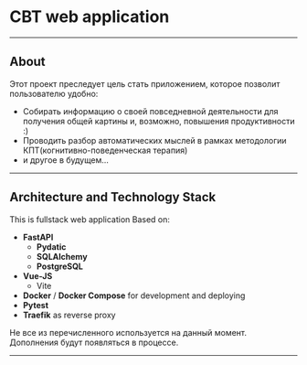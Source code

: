 # CBT web application

---

## About

Этот проект преследует цель стать приложением, которое позволит пользователю удобно:
* Собирать информацию о своей повседневной деятельности для получения общей картины и, возможно, повышения продуктивности :)
* Проводить разбор автоматических мыслей в рамках методологии КПТ(когнитивно-поведенческая терапия)
* и другое в будущем...

---

## Architecture and Technology Stack

This is fullstack web application
Based on:
* **FastAPI**
  * **Pydatic**
  * **SQLAlchemy**
  * **PostgreSQL**
* **Vue-JS**
  * Vite
* **Docker** / **Docker Compose** for development and deploying
* **Pytest**
* **Traefik** as reverse proxy

Не все из перечисленного используется на данный момент. Дополнения будут появляться в процессе.

---
